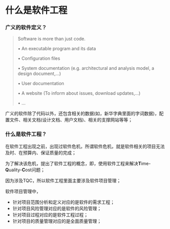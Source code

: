 # 什么是软件工程

### 广义的软件定义？

> Software is more than just code. 
>
> • An executable program and its data
>
>  • Configuration files
>
>  • System documentation \(e.g. architectural and analysis model, a design document,...\)
>
> • User documentation
>
> • A website \(To inform about issues, download updates,...\) 
>
> • ...

广义的软件除了代码以外，还包含相关的数据\(如，新华字典里面的字词数据\)，配置文件、相关文档\(设计文档、用户文档\)、相关的支撑网站等等；

### 什么是软件工程？

在软件工程出现之前，出现过软件危机，所谓软件危机，就是软件相关的项目无法及时、在预算内、保证质量的完成；

为了解决该危机，提出了软件工程的概念，即，使用软件工程来解决**T**ime-**Q**uality-**C**ost问题；

因为涉及TQC，所以软件工程里面主要涉及软件项目管理；

软件项目管理中，

* 针对项目范围分析和定义对应的是软件的需求工程；
* 针对项目风险管理对应的是软件的风险管理；
* 针对项目过程对应的是软件工程过程；
* 针对项目的质量管理对应的是全面质量管理；



